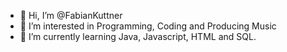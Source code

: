 - 👋 Hi, I’m @FabianKuttner
- 👀 I’m interested in Programming, Coding and Producing Music 
- 🌱 I’m currently learning Java, Javascript, HTML and SQL.

<!---
FabianKuttner/FabianKuttner is a ✨ special ✨ repository because its `README.md` (this file) appears on your GitHub profile.
You can click the Preview link to take a look at your changes.
--->
